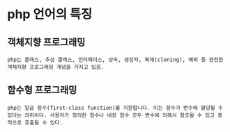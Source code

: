 # php 언어의 특징
## 객체지향 프로그래밍
    php는 클래스, 추상 클래스, 인터페이스, 상속, 생성자, 복제(cloning), 예외 등 완전한 객체지향 프로그래밍 개념을 가지고 있음.
## 함수형 프로그래밍
    php는 일급 함수(first-class function)를 지원합니다. 이는 함수가 변수에 할당될 수 있다는 의미이다. 사용자가 정의한 함수나 내장 함수 모두 변수에 의해서 참조될 수 있고 동적으로 호출될 수 있다.